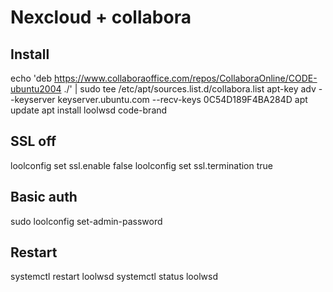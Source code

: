 # Nexcloud + collabora

## Install
echo 'deb https://www.collaboraoffice.com/repos/CollaboraOnline/CODE-ubuntu2004 ./' | sudo tee /etc/apt/sources.list.d/collabora.list
apt-key adv --keyserver keyserver.ubuntu.com --recv-keys 0C54D189F4BA284D
apt update
apt install loolwsd code-brand

## SSL off
loolconfig set ssl.enable false
loolconfig set ssl.termination true
 
## Basic auth
sudo loolconfig set-admin-password

## Restart
systemctl restart loolwsd
systemctl status loolwsd

